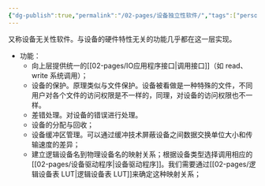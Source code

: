 ```yaml
---
{"dg-publish":true,"permalink":"/02-pages/设备独立性软件/","tags":["personal/blog","os"]}
---
```


又称设备无关性软件。与设备的硬件特性无关的功能几乎都在这一层实现。

- 功能：
	- 向上层提供统一的[[02-pages/IO应用程序接口\|调用接口]]（如 read、write 系统调用）；
	- 设备的保护。原理类似与文件保护。设备被看做是一种特殊的文件，不同用户对各个文件的访问权限是不一样的，同理，对设备的访问权限也不一样。
	- 差错处理。对设备的错误进行处理。
	- 设备的分配与回收；
	- 设备缓冲区管理。可以通过缓冲技术屏蔽设备之间数据交换单位大小和传输速度的差异；
	- 建立逻辑设备名到物理设备名的映射关系；根据设备类型选择调用相应的[[02-pages/设备驱动程序\|设备驱动程序]]。我们需要通过[[02-pages/逻辑设备表 LUT\|逻辑设备表 LUT]]来确定这种映射关系；
